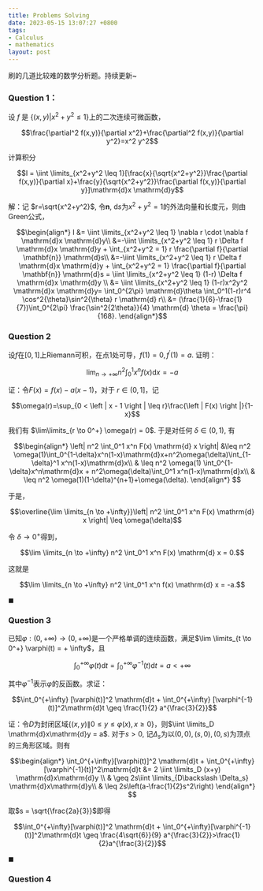```yaml
---
title: Problems Solving
date: 2023-05-15 13:07:27 +0800
tags:
- Calculus
- mathematics
layout: post
--- 
```


<head>
    <script src="https://cdn.mathjax.org/mathjax/latest/MathJax.js?config=TeX-AMS-MML_HTMLorMML" type="text/javascript"></script>
    <script type="text/x-mathjax-config">
        MathJax.Hub.Config({
            tex2jax: {
            skipTags: ['script', 'noscript', 'style', 'textarea', 'pre'],
            inlineMath: [['$','$']]
            }
        });
    </script>
</head>

刷的几道比较难的数学分析题。持续更新~

### Question 1：
设 $f$ 是 $\{(x,y)|x^2+y^2\leq 1\}$上的二次连续可微函数，
   
$$\frac{\partial^2 f(x,y)}{\partial x^2}+\frac{\partial^2 f(x,y)}{\partial y^2}=x^2 y^2$$

计算积分

$$I = \iint \limits_{x^2+y^2 \leq 1}[\frac{x}{\sqrt{x^2+y^2}}\frac{\partial f(x,y)}{\partial x}+\frac{y}{\sqrt{x^2+y^2}}\frac{\partial f(x,y)}{\partial y}]\mathrm{d}x \mathrm{d}y$$

解：记 $r=\sqrt{x^2+y^2}$, 令$\mathbf{n}$, $\mathrm{d}s$为$x^2+y^2=1$的外法向量和长度元，则由Green公式，

$$\begin{align*}
I &= \iint \limits_{x^2+y^2 \leq 1} \nabla r \cdot \nabla f \mathrm{d}x \mathrm{d}y\\
&=-\iint \limits_{x^2+y^2 \leq 1} r \Delta f \mathrm{d}x \mathrm{d}y + \int_{x^2+y^2 = 1} r \frac{\partial f}{\partial \mathbf{n}} \mathrm{d}s\\
&=-\iint \limits_{x^2+y^2 \leq 1} r \Delta f \mathrm{d}x \mathrm{d}y + \int_{x^2+y^2 = 1} \frac{\partial f}{\partial \mathbf{n}} \mathrm{d}s = \iint \limits_{x^2+y^2 \leq 1} (1-r) \Delta f \mathrm{d}x \mathrm{d}y \\
&= \iint \limits_{x^2+y^2 \leq 1} (1-r)x^2y^2 \mathrm{d}x \mathrm{d}y= \int_0^{2\pi} \mathrm{d}\theta \int_0^1(1-r)r^4 \cos^2{\theta}\sin^2{\theta} r \mathrm{d} r\\
&= (\frac{1}{6}-\frac{1}{7})\int_0^{2\pi} \frac{\sin^2{2\theta}}{4} \mathrm{d} \theta = \frac{\pi}{168}. 
\end{align*}$$

### Question 2
设$f$在$[0,1]$上Riemann可积，在点1处可导，$f(1)=0,f^{\prime}(1) = a.$ 证明：
   
$$\lim_{n \to +\infty} n^2  \int_0^1 x^n f(x)\mathrm{d}x = -a$$

证：令$F(x) = f(x) - a(x-1)$，对于 $r \in (0,1]$，记

$$\omega(r)=\sup_{0 < \left | x - 1 \right | \leq r}\frac{\left | F(x) \right |}{1-x}$$

我们有 $\lim\limits_{r \to 0^+} \omega(r) = 0$. 于是对任何 $\delta \in (0,1)$, 有

$$\begin{align*}
\left| n^2 \int_0^1 x^n F(x) \mathrm{d} x \right| &\leq n^2 \omega(1)\int_0^{1-\delta}x^n(1-x)\mathrm{d}x+n^2\omega(\delta)\int_{1-\delta}^1 x^n(1-x)\mathrm{d}x\\
& \leq n^2 \omega(1) \int_0^{1-\delta}x^n\mathrm{d}x + n^2\omega(\delta)\int_0^1 x^n(1-x)\mathrm{d}x\\
& \leq n^2 \omega(1)(1-\delta)^{n+1}+\omega(\delta).
\end{align*}
$$

于是，

$$\overline{\lim \limits_{n \to +\infty}}\left| n^2 \int_0^1 x^n F(x) \mathrm{d} x \right| \leq \omega(\delta)$$

令 $\delta \to 0^+$得到，

$$\lim \limits_{n \to +\infty} n^2 \int_0^1 x^n F(x) \mathrm{d} x = 0.$$

这就是

$$\lim \limits_{n \to +\infty} n^2 \int_0^1 x^n f(x) \mathrm{d} x = -a.$$

$\blacksquare$

### Question 3

已知$\varphi: (0,+\infty) \to (0,+\infty)$是一个严格单调的连续函数，满足$\lim \limits_{t \to 0^+} \varphi(t) = + \infty$，且

$$\int_0^{+\infty} \varphi(t) \mathrm{d}t = \int_0^{+\infty} \varphi^{-1}(t)\mathrm{d}t = a < +\infty$$

其中$\varphi^{-1}$表示$\varphi$的反函数。求证：

$$\int_0^{+\infty} [\varphi(t)]^2 \mathrm{d}t + \int_0^{+\infty} [\varphi^{-1}(t)]^2\mathrm{d}t \geq \frac{1}{2} a^{\frac{3}{2}}$$

证：令$D$为封闭区域$\left\{ (x,y) \| 0 \leq y \leq \varphi(x),x \geq 0 \right\}$，则$\iint \limits_D \mathrm{d}x\mathrm{d}y = a$. 对于$s>0$, 记$\Delta_s$为以$(0,0),(s,0),(0,s)$为顶点的三角形区域。则有

$$\begin{align*}
\int_0^{+\infty}[\varphi(t)]^2 \mathrm{d}t + \int_0^{+\infty}[\varphi^{-1}(t)]^2\mathrm{d}t &= 2 \iint \limits_D (x+y) \mathrm{d}x\mathrm{d}y \\
& \geq 2s\iint \limits_{D\backslash \Delta_s} \mathrm{d}x\mathrm{d}y\\
& \leq 2s\left(a-\frac{1}{2}s^2\right)
\end{align*}
$$

取$s = \sqrt{\frac{2a}{3}}$即得

$$\int_0^{+\infty}[\varphi(t)]^2 \mathrm{d}t + \int_0^{+\infty}[\varphi^{-1}(t)]^2\mathrm{d}t \geq \frac{4\sqrt{6}}{9} a^{\frac{3}{2}}>\frac{1}{2}a^{\frac{3}{2}}$$

$\blacksquare$

### Question 4

